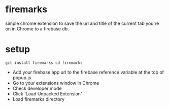 # firemarks
simple chrome extension to save the url and title of the current tab you're on in Chrome to a firebase db.

# setup
`
git install firemarks
cd firemarks
`

- Add your firebase app url to the firebase reference variable at the top of popup.js
- Go to your extensions window in Chrome
- Check developer mode
- Click 'Load Unpacked Extension'
- Load firemarks directory

